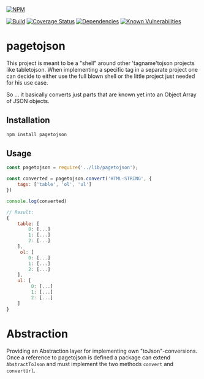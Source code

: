 [![NPM](https://nodei.co/npm/pagetojson.png)](https://nodei.co/npm/pagetojson/)

[![Build](https://travis-ci.org/maugenst/pagetojson.svg?branch=master)](https://travis-ci.org/maugenst/pagetojson.svg?branch=master)
[![Coverage Status](https://coveralls.io/repos/github/maugenst/pagetojson/badge.svg?branch=master)](https://coveralls.io/github/maugenst/pagetojson?branch=master)
[![Dependencies](https://david-dm.org/maugenst/pagetojson.svg)](https://david-dm.org/maugenst/pagetojson.svg)
[![Known Vulnerabilities](https://snyk.io/test/github/maugenst/pagetojson/badge.svg?targetFile=package.json)](https://snyk.io/test/github/maugenst/pagetojson?targetFile=package.json)

# pagetojson

This project is meant to be a "shell" around other 'tagname'tojson projects like tabletojson. 
When implementing a specific tag in a separate project one can decide to either use the full 
blown shell or the little project just needed for his use case.

So ... it basically converts just parts that are known yet into an Object Array of JSON objects.

## Installation

```bash
npm install pagetojson
```

## Usage

```javascript
const pagetojson = require('../lib/pagetojson');

const converted = pagetojson.convert('HTML-STRING', {
    tags: ['table', 'ol', 'ul']
})

console.log(converted)

// Result:
{
    table: [
        0: [...]
        1: [...]
        2: [...]
    ],
     ol: [
        0: [...]
        1: [...]
        2: [...]
    ],
    ul: [
         0: [...]
         1: [...]
         2: [...]
    ]
}

```

# Abstraction

Providing an Abstraction layer for implementing own "toJson"-conversions. Once 
a reference to pagetojson is defined a package can extend `AbstractToJson` and must implement
the two methods `convert` and `convertUrl`.

